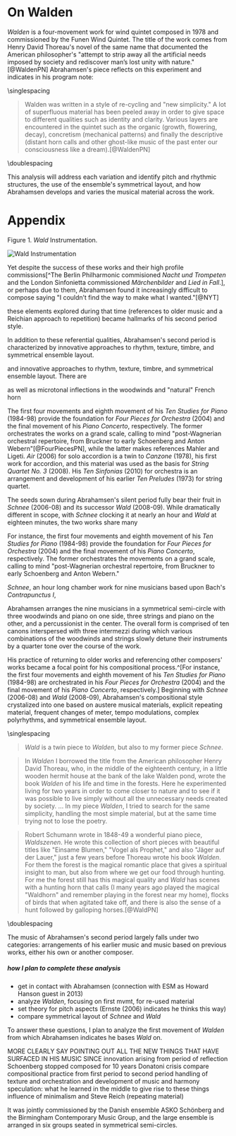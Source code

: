 <!-- UNUSED SNIPPETS -->

# On Walden
*Walden* is a four-movement work for wind quintet composed in 1978 and commissioned by the Funen Wind Quintet. The title of the work comes from Henry David Thoreau's novel of the same name that documented the American philosopher's "attempt to strip away all the artificial needs imposed by society and rediscover man’s lost unity with nature."[@WaldenPN] Abrahamsen's piece reflects on this experiment and indicates in his program note:

\singlespacing

> Walden was written in a style of re-cycling and "new simplicity." A lot of superfluous material has been peeled away in order to give space to different qualities such as identity and clarity. Various layers are encountered in the quintet such as the organic (growth, flowering, decay), concretism (mechanical patterns) and finally the descriptive (distant horn calls and other ghost-like music of the past enter our consciousness like a dream).[@WaldenPN]

\doublespacing

 This analysis will address each variation and identify pitch and rhythmic structures, the use of the ensemble's symmetrical layout, and how Abrahamsen develops and varies the musical material across the work.


# Appendix
Figure 1. *Wald* Instrumentation.

![Wald Instrumentation](../figures/wald-instrumentation.png)


Yet despite the success of these works and their high profile commissions[^The Berlin Philharmonic commisioned *Nacht und Trompeten* and the London Sinfonietta commissioned *Märchenbilder* and *Lied in Fall*.], or perhaps due to them, Abrahamsen found it increasingly difficult to compose saying "I couldn’t find the way to make what I wanted."[@NYT]


these elements explored during that time (references to older music and a Reichian approach to repetition) became hallmarks of his second period style.

In addition to these referential qualities, Abrahamsen's second period is characterized by innovative approaches to rhythm, texture, timbre, and symmetrical ensemble layout.

 and innovative approaches to rhythm, texture, timbre, and symmetrical ensemble layout. There are

as well as microtonal inflections in the woodwinds and "natural" French horn


The first four movements and eighth movement of his *Ten Studies for Piano* (1984-98) provide the foundation for *Four Pieces for Orchestra* (2004) and the final movement of his *Piano Concerto*, respectively. The former orchestrates the works on a grand scale, calling to mind "post-Wagnerian orchestral repertoire, from Bruckner to early Schoenberg and Anton Webern"[@FourPiecesPN], while the latter makes references Mahler and Ligeti. *Air* (2006) for solo accordion is a twin to *Canzone* (1978), his first work for accordion, and this material was used as the basis for *String Quartet No. 3* (2008). His *Ten Sinfonias* (2010) for orchestra is an arrangement and development of his earlier *Ten Preludes* (1973) for string quartet.


The seeds sown during Abrahamsen's silent period fully bear their fruit in *Schnee* (2006-08) and its successor *Wald* (2008-09). While dramatically different in scope, with *Schnee* clocking it at nearly an hour and *Wald* at eighteen minutes, the two works share many


For instance, the first four movements and eighth movement of his *Ten Studies for Piano* (1984-98) provide the foundation for *Four Pieces for Orchestra* (2004) and the final movement of his *Piano Concerto*, respectively. The former orchestrates the movements on a grand scale, calling to mind "post-Wagnerian orchestral repertoire, from Bruckner to early Schoenberg and Anton Webern."


*Schnee*, an hour long chamber work for nine musicians based upon Bach's *Contrapunctus I*,


Abrahamsen arranges the nine musicians in a symmetrical semi-circle with three woodwinds and piano on one side, three strings and piano on the other, and a percussionist in the center. The overall form is comprised of ten canons interspersed with three intermezzi during which various combinations of the woodwinds and strings slowly detune their instruments by a quarter tone over the course of the work.

His practice of returning to older works and referencing other composers' works  became a focal point for his compositional process.^[For instance, the first four movements and eighth movement of his *Ten Studies for Piano* (1984-98) are orchestrated in his *Four Pieces for Orchestra* (2004) and the final movement of his *Piano Concerto*, respectively.] Beginning with *Schnee* (2006-08) and *Wald* (2008-09), Abrahamsen's compositional style crystalized into one based on austere musical materials, explicit repeating material, frequent changes of meter, tempo modulations, complex polyrhythms, and symmetrical ensemble layout.


\singlespacing

> *Wald* is a twin piece to *Walden*, but also to my former piece *Schnee*.

> In *Walden* I borrowed the title from the American philosopher Henry David Thoreau, who, in the middle of the eighteenth century, in a little wooden hermit house at the bank of the lake Walden pond, wrote the book *Walden* of his life and time in the forests. Here he experimented living for two years in order to come closer to nature and to see if it was possible to live simply without all the unnecessary needs created by society. ... In my piece *Walden*, I tried to search for the same simplicity, handling the most simple material, but at the same time trying not to lose the poetry.

> Robert Schumann wrote in 1848-49 a wonderful piano piece, *Waldszenen*. He wrote this collection of short pieces with beautiful titles like "Einsame Blumen," "Vogel als Prophet," and also "Jäger auf der Lauer," just a few years before Thoreau wrote his book *Walden*. For them the forest is the magical romantic place that gives a spiritual insight to man, but also from where we get our food through hunting. For me the forest still has this magical quality and *Wald* has scenes with a hunting horn that calls (I many years ago played the magical "Waldhorn" and remember playing in the forest near my home), flocks of birds that when agitated take off, and there is also the sense of a hunt followed by galloping horses.[@WaldPN]

\doublespacing



The music of Abrahamsen's second period largely falls under two categories: arrangements of his earlier music and music based on previous works, either his own or another composer.  



##### how I plan to complete these analysis
* get in contact with Abrahamsen (connection with ESM as Howard Hanson guest in 2013)
* analyze *Walden*, focusing on first mvmt, for re-used material
* set theory for pitch aspects (Ernste (2006) indicates he thinks this way)
* compare symmetrical layout of *Schnee* and *Wald*

To answer these questions, I plan to analyze the first movement of *Walden* from which Abrahamsen indicates he bases *Wald* on.

MORE CLEARLY SAY POINTING OUT ALL THE NEW THINGS THAT HAVE SURFACED IN HIS MUSIC SINCE
innovation arising from period of reflection
Schoenberg stopped composed for 10 years
Donatoni crisis
compare compositional practice from first period to second period
handling of texture and orchestration and development of music and harmony
speculation: what he learned in the middle to give rise to these things
influence of minimalism and Steve Reich (repeating material)


It was jointly commissioned by the Danish ensemble ASKO Schönberg and the Birmingham Contemporary Music Group, and the large ensemble is arranged in six groups seated in symmetrical semi-circles. 
